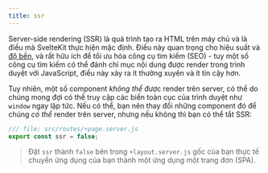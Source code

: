 ```yaml
---
title: ssr
---
```


Server-side rendering (SSR) là quá trình tạo ra HTML trên máy chủ và là điều mà SvelteKit thực hiện mặc định. Điều này quan trọng cho hiệu suất và [độ bền](https://kryogenix.org/code/browser/everyonehasjs.html), và rất hữu ích để tối ưu hóa công cụ tìm kiếm (SEO) - tuy một số công cụ tìm kiếm có thể đánh chỉ mục nội dung được render trong trình duyệt với JavaScript, điều này xảy ra ít thường xuyên và ít tin cậy hơn.

Tuy nhiên, một số component _không thể_ được render trên server, có thể do chúng mong đợi có thể truy cập các biến toàn cục của trình duyệt như `window` ngay lập tức. Nếu có thể, bạn nên thay đổi những component đó để chúng _có thể_ render trên server, nhưng nếu không thì bạn có thể tắt SSR:


```js
/// file: src/routes/+page.server.js
export const ssr = false;
```

> Đặt `ssr` thành `false` bên trong `+layout.server.js` gốc của bạn thực tế chuyển ứng dụng của bạn thành một ứng dụng một trang đơn (SPA).

